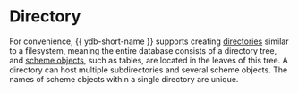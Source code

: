 # Directory

For convenience, {{ ydb-short-name }} supports creating [directories](../../glossary.md#folder) similar to a filesystem, meaning the entire database consists of a directory tree, and [scheme objects](../../glossary.md#scheme-object), such as tables, are located in the leaves of this tree. A directory can host multiple subdirectories and several scheme objects. The names of scheme objects within a single directory are unique.


